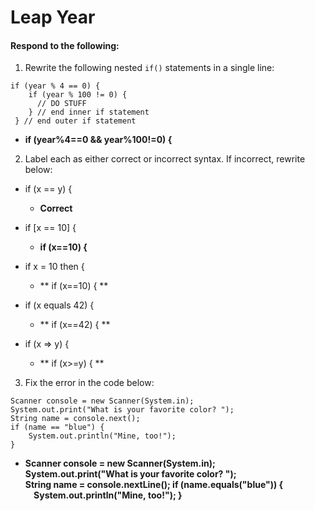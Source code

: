 # Leap Year
#### Respond to the following:

1. Rewrite the following nested `if()` statements in a single line:
  ```
  if (year % 4 == 0) {
      if (year % 100 != 0) {
        // DO STUFF
      } // end inner if statement
   } // end outer if statement
  ```
  * **if (year%4==0 && year%100!=0) {**


2. Label each as either correct or incorrect syntax. If incorrect, rewrite below:
  * if (x == y) {

    * **Correct**

  * if [x == 10] {

    * **if (x==10) {**

  * if x = 10 then {

    * ** if (x==10) { **

  * if (x equals 42) {

    * ** if (x==42) { **

  * if (x => y) {

    * ** if (x>=y) { **


3. Fix the error in the code below:

  ```
  Scanner console = new Scanner(System.in);
  System.out.print("What is your favorite color? ");
  String name = console.next();
  if (name == "blue") {
      System.out.println("Mine, too!");
  }
  ```

  * **Scanner console = new Scanner(System.in);
  System.out.print("What is your favorite color? ");
  String name = console.nextLine();
  if (name.equals("blue")) {
      System.out.println("Mine, too!");
  }**
